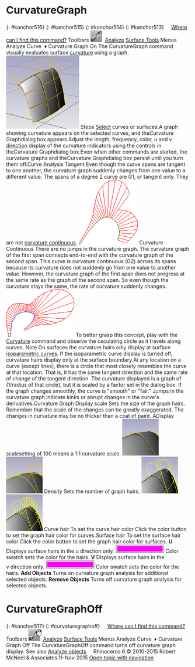 ---
---


# CurvatureGraph
{: #kanchor516}
{: #kanchor515}
{: #kanchor514}
{: #kanchor513}
 [![images/transparent.gif](images/transparent.gif)Where can I find this command?](javascript:void(0);) Toolbars
![images/curvaturegraph.png](images/curvaturegraph.png) [Analyze](analyze-toolbar.html)  [Surface Tools](surface-tools-toolbar.html) 
Menus
Analyze
Curve![images/menuarrow.gif](images/menuarrow.gif)
Curvature Graph On
The CurvatureGraph command visually evaluates surface [curvature](http://en.wikipedia.org/wiki/Curvature) using a graph.
![images/curvaturegraph-001.png](images/curvaturegraph-001.png)
Steps
 [Select](select-objects.html) curves or surfaces.A graph showing curvature appears on the selected curves, and theCurvature Graphdialog box appears.Adjust the length, frequency, color, u and v [direction](curvesurfacedirection.html) display of the curvature indicators using the controls in theCurvature Graphdialog box.Even when other commands are started, the curvature graphs and theCurvature Graphdialog box persist until you turn them off.Curve Analysis
Tangent
Even though the curve spans are tangent to one another, the curvature graph suddenly changes from one value to a different value. The spans of a degree&#160;2 curve are G1, or tangent only. They are not [curvature continuous](continuity-descriptions.html).
![images/curvaturegraphon-002.png](images/curvaturegraphon-002.png)
Curvature Continuous
There are no jumps in the curvature graph. The curvature graph of the first span connects end-to-end with the curvature graph of the second span. This curve is curvature continuous (G2) across its spans because its curvature does not suddenly go from one value to another value. However, the curvature graph of the first span does not progress at the same rate as the graph of the second span. So even though the curvature stays the same, the rate of curvature suddenly changes.
![images/curvaturegraphon-003.png](images/curvaturegraphon-003.png)
To better grasp this concept, play with the [Curvature](curvature.html) command and observe the osculating circle as it travels along curves.
Note
On surfaces the curvature hairs only display at surface [isoparametric curves](isocurve.html). If the isoparametric curve display is turned off, curvature hairs display only at the surface boundary.At any location on a curve (except lines), there is a circle that most closely resembles the curve at that location. That is, it has the same tangent direction and the same rate of change of the tangent direction. The curvature displayed is a graph of (1/radius of that circle), but it is scaled by a factor set in the dialog box. If the graph changes smoothly, the curve is "smooth" or "fair." Jumps in the curvature graph indicate kinks or abrupt changes in the curve's derivatives.Curvature Graph
Display scale
Sets the size of the graph hairs. Remember that the scale of the changes can be greatly exaggerated. The changes in curvature may be no thicker than a coat of paint. ADisplay scalesetting of 100 means a 1:1 curvature scale.
![images/curvaturegraph-003.png](images/curvaturegraph-003.png)![images/curvaturegraph-004.png](images/curvaturegraph-004.png)
Density
Sets the number of graph hairs.
![images/curvaturegraph-005.png](images/curvaturegraph-005.png)![images/curvaturegraph-006.png](images/curvaturegraph-006.png)
Curve hair
To set the curve hair color
Click the color button to set the graph hair color for curves.Surface hair
To set the surface hair color
Click the color button to set the graph hair color for surfaces. **U** 
Displays surface hairs in the u&#160;direction only.
![images/colorswatch-nospinner.png](images/colorswatch-nospinner.png)
Color swatch sets the color for the hairs.
 **V** 
Displays surface hairs in the v&#160;direction only.
![images/colorswatch-nospinner.png](images/colorswatch-nospinner.png)
Color swatch sets the color for the hairs.
 **Add Objects** 
Turns on curvature graph analysis for additional selected objects.
 **Remove Objects** 
Turns off curvature graph analysis for selected objects.

# CurvatureGraphOff
{: #kanchor517}
{: #curvaturegraphoff}
 [![images/transparent.gif](images/transparent.gif)Where can I find this command?](javascript:void(0);) Toolbars
![images/curvaturegraphoff.png](images/curvaturegraphoff.png) [Analyze](analyze-toolbar.html)  [Surface Tools](surface-tools-toolbar.html) 
Menus
Analyze
Curve![images/menuarrow.gif](images/menuarrow.gif)
Curvature Graph Off
The CurvatureGraphOff command turns off curvature graph display.
See also
 [Analyze objects](sak-analysis.html) 
&#160;
&#160;
Rhinoceros 6 © 2010-2015 Robert McNeel &amp; Associates.11-Nov-2015
 [Open topic with navigation](curvaturegraph.html) 

